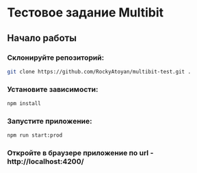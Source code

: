 # Тестовое задание Multibit

## Начало работы

### Склонируйте репозиторий:

```bash
git clone https://github.com/RockyAtoyan/multibit-test.git .
```

### Установите зависимости:

```bash
npm install
```

### Запустите приложение:

```bash
npm run start:prod
```

### Откройте в браузере приложение по url - http://localhost:4200/
